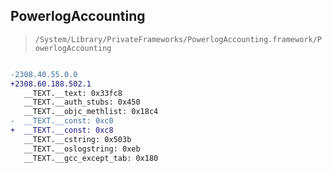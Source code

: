 ## PowerlogAccounting

> `/System/Library/PrivateFrameworks/PowerlogAccounting.framework/PowerlogAccounting`

```diff

-2308.40.55.0.0
+2308.60.188.502.1
   __TEXT.__text: 0x33fc8
   __TEXT.__auth_stubs: 0x450
   __TEXT.__objc_methlist: 0x18c4
-  __TEXT.__const: 0xc0
+  __TEXT.__const: 0xc8
   __TEXT.__cstring: 0x503b
   __TEXT.__oslogstring: 0xeb
   __TEXT.__gcc_except_tab: 0x180

```
